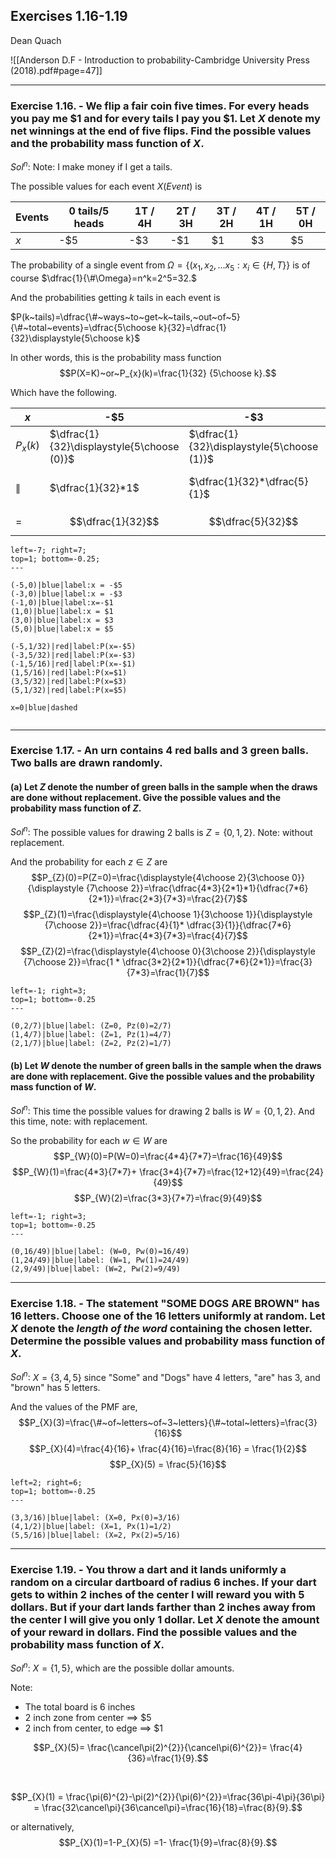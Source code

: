 ## Exercises 1.16-1.19
Dean Quach

![[Anderson D.F - Introduction to probability-Cambridge University Press (2018).pdf#page=47]]


---

### Exercise 1.16. - We flip a fair coin five times. For every heads you pay me \$1 and for every tails I pay you \$1. Let $X$ denote my net winnings at the end of five flips. Find the possible values and the probability mass function of $X$.
$Sol^n:$
Note: I make money if I get a tails. 

The possible values for each event $X(Event)$ is

| Events     | 0 tails/5 heads | 1T / 4H | 2T / 3H | 3T / 2H | 4T / 1H | 5T / 0H |
| ---------- | --------------- | ------- | ------- | ------- | ------- | ------- |
| $x$        | -\$5            | -\$3    | -\$1    | \$1     | \$3     | \$5     | 

The probability of a single event from $\Omega=\{(x_{1},x_{2},...x_{5} : x_{i}\in\{H,T\}\}$ is of course $\dfrac{1}{\#\Omega}=n^k=2^5=32.$

And the probabilities getting $k$ tails in each event is

$P(k~tails)=\dfrac{\#~ways~to~get~k~tails,~out~of~5}{\#~total~events}=\dfrac{5\choose k}{32}=\dfrac{1}{32}\displaystyle{5\choose k}$

In other words, this is the probability mass function
$$P(X=K)~or~P_{x}(k)=\frac{1}{32} {5\choose k}.$$

Which have the following. 

| $x$         | -\$5                                       | -\$3                                       | -\$1                                                                                      | \$1                                                  | \$3                                                          | \$5                                                              |
| ----------- | ------------------------------------------ | ------------------------------------------ | ----------------------------------------------------------------------------------------- | ---------------------------------------------------- | ------------------------------------------------------------ | ---------------------------------------------------------------- |
| $P_{x}(k)$  | $\dfrac{1}{32}\displaystyle{5\choose (0)}$ | $\dfrac{1}{32}\displaystyle{5\choose (1)}$ | $\dfrac{1}{32}\displaystyle{5\choose (2)}$                                                | $\dfrac{1}{32}\displaystyle{5\choose (3)}$           | $\dfrac{1}{32}\displaystyle{5\choose (4)}$                   | $\dfrac{1}{32}\displaystyle{5\choose (5)}$                       |
| $\parallel$ | $\dfrac{1}{32}*1$                          | $\dfrac{1}{32}*\dfrac{5}{1}$               | $\dfrac{1}{\cancelto{16}{32}}*\dfrac{5*\cancelto{\cancelto{1}{2}}{4}}{\cancelto{1}{2}*1}$ | $\dfrac{1}{32} * \dfrac{5*4*\cancel3}{\cancel3*2*1}$ | $\dfrac{1}{32} * \dfrac{5*\cancel{4*3*2}}{\cancel{4*3*2}*1}$ | $\dfrac{1}{32} * \dfrac{\cancel{5*4*3*2*1}}{\cancel{5*4*3*2*1}}$ |
| $=$         | $$\dfrac{1}{32}$$                          | $$\dfrac{5}{32}$$                          | $$\dfrac{5}{16}$$                                                                         | $$\dfrac{5}{16}$$                                    | $$\dfrac{5}{32}$$                                            | $$\dfrac{1}{32}$$                                                                 |

```desmos-graph
left=-7; right=7;
top=1; bottom=-0.25;
---

(-5,0)|blue|label:x = -$5
(-3,0)|blue|label:x = -$3
(-1,0)|blue|label:x=-$1
(1,0)|blue|label:x = $1
(3,0)|blue|label:x = $3
(5,0)|blue|label:x = $5

(-5,1/32)|red|label:P(x=-$5)
(-3,5/32)|red|label:P(x=-$3)
(-1,5/16)|red|label:P(x=-$1)
(1,5/16)|red|label:P(x=$1)
(3,5/32)|red|label:P(x=$3)
(5,1/32)|red|label:P(x=$5)

x=0|blue|dashed


```



---
### Exercise 1.17. - An urn contains 4 red balls and 3 green balls. Two balls are drawn randomly. 

#### (a) Let $Z$ denote the number of green balls in the sample when the draws are done without replacement. Give the possible values and the probability mass function of $Z$.
$Sol^n:$
The possible values for drawing 2 balls is $Z=\{0,1,2\}$.
Note: without replacement.

And the probability for each $z\in Z$ are
$$P_{Z}(0)=P(Z=0)=\frac{\displaystyle{4\choose 2}{3\choose 0}}{\displaystyle {7\choose 2}}=\frac{\dfrac{4*3}{2*1}*1}{\dfrac{7*6}{2*1}}=\frac{2*3}{7*3}=\frac{2}{7}$$
$$P_{Z}(1)=\frac{\displaystyle{4\choose 1}{3\choose 1}}{\displaystyle {7\choose 2}}=\frac{\dfrac{4}{1}* \dfrac{3}{1}}{\dfrac{7*6}{2*1}}=\frac{4*3}{7*3}=\frac{4}{7}$$
$$P_{Z}(2)=\frac{\displaystyle{4\choose 0}{3\choose 2}}{\displaystyle {7\choose 2}}=\frac{1 * \dfrac{3*2}{2*1}}{\dfrac{7*6}{2*1}}=\frac{3}{7*3}=\frac{1}{7}$$

```desmos-graph
left=-1; right=3;
top=1; bottom=-0.25
---

(0,2/7)|blue|label: (Z=0, Pz(0)=2/7)
(1,4/7)|blue|label: (Z=1, Pz(1)=4/7)
(2,1/7)|blue|label: (Z=2, Pz(2)=1/7)
```


#### (b) Let $W$ denote the number of green balls in the sample when the draws are done with replacement. Give the possible values and the probability mass function of $W$.
$Sol^n:$
This time the possible values for drawing 2 balls is $W=\{0,1,2\}$.
And this time, note: with replacement.

So the probability for each $w\in W$ are
$$P_{W}(0)=P(W=0)=\frac{4*4}{7*7}=\frac{16}{49}$$
$$P_{W}(1)=\frac{4*3}{7*7}+ \frac{3*4}{7*7}=\frac{12+12}{49}=\frac{24}{49}$$
$$P_{W}(2)=\frac{3*3}{7*7}=\frac{9}{49}$$

```desmos-graph
left=-1; right=3;
top=1; bottom=-0.25
---

(0,16/49)|blue|label: (W=0, Pw(0)=16/49)
(1,24/49)|blue|label: (W=1, Pw(1)=24/49)
(2,9/49)|blue|label: (W=2, Pw(2)=9/49)
```


---
### Exercise 1.18. - The statement "SOME DOGS ARE BROWN" has 16 letters. Choose one of the 16 letters uniformly at random. Let $X$ denote the *length of the word* containing the chosen letter. Determine the possible values and probability mass function of $X$.

$Sol^n:$
$X=\{3,4,5\}$ since "Some" and "Dogs" have 4 letters, "are" has 3, and "brown" has 5 letters. 

And the values of the PMF are,
$$P_{X}(3)=\frac{\#~of~letters~of~3~letters}{\#~total~letters}=\frac{3}{16}$$
$$P_{X}(4)=\frac{4}{16}+ \frac{4}{16}=\frac{8}{16} = \frac{1}{2}$$
$$P_{X}(5) = \frac{5}{16}$$

```desmos-graph
left=2; right=6;
top=1; bottom=-0.25
---

(3,3/16)|blue|label: (X=0, Px(0)=3/16)
(4,1/2)|blue|label: (X=1, Px(1)=1/2)
(5,5/16)|blue|label: (X=2, Px(2)=5/16)
```

---
### Exercise 1.19. - You throw a dart and it lands uniformly a random on a circular dartboard of radius 6 inches. If your dart gets to within 2 inches of the center I will reward you with 5 dollars. But if your dart lands farther than 2 inches away from the center I will give you only 1 dollar. Let $X$ denote the amount of your reward in dollars. Find the possible values and the probability mass function of $X$.

$Sol^n:$
$X=\{1,5\}$, which are the possible dollar amounts. 

Note:
- The total board is 6 inches
- 2 inch zone from center $\implies$ \$5
- 2 inch from center, to edge $\implies$ \$1

$$P_{X}(5)= \frac{\cancel\pi(2)^{2}}{\cancel\pi(6)^{2}}= \frac{4}{36}=\frac{1}{9}.$$

<br>

$$P_{X}(1) = \frac{\pi(6)^{2}-\pi(2)^{2}}{\pi(6)^{2}}=\frac{36\pi-4\pi}{36\pi} = \frac{32\cancel\pi}{36\cancel\pi}=\frac{16}{18}=\frac{8}{9}.$$

or alternatively, 
$$P_{X}(1)=1-P_{X}(5) =1- \frac{1}{9}=\frac{8}{9}.$$








